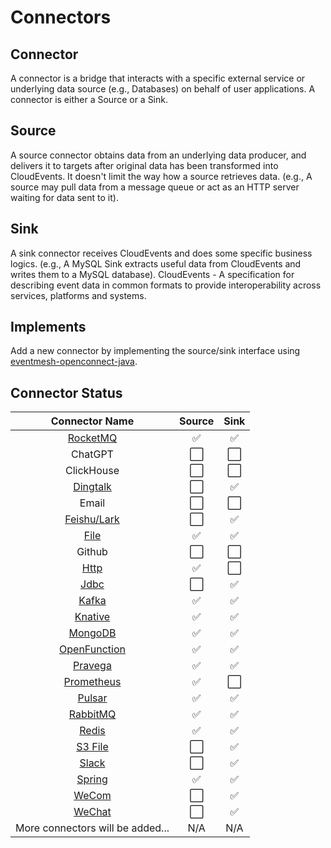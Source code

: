 # Connectors

## Connector

A connector is a bridge that interacts with a specific external service or underlying data source (e.g., Databases) on behalf of user applications. A connector is either a Source or a Sink.

## Source

A source connector obtains data from an underlying data producer, and delivers it to targets after original data has been transformed into CloudEvents. It doesn't limit the way how a source retrieves data. (e.g., A source may pull data from a message queue or act as an HTTP server waiting for data sent to it).

## Sink

A sink connector receives CloudEvents and does some specific business logics. (e.g., A MySQL Sink extracts useful data from CloudEvents and writes them to a MySQL database).
CloudEvents - A specification for describing event data in common formats to provide interoperability across services, platforms and systems.

## Implements

Add a new connector by implementing the source/sink interface using [eventmesh-openconnect-java](https://github.com/apache/eventmesh/tree/master/eventmesh-openconnect/eventmesh-openconnect-java).

## Connector Status

|                  Connector Name                  |   Source    |   Sink   |
|:------------------------------------------------:|:-----------:|:-------:|
|     [RocketMQ](https://github.com/apache/eventmesh/tree/master/eventmesh-connectors/eventmesh-connector-rocketmq)     |      ✅      |    ✅    |
|                     ChatGPT                      |      ⬜      |    ⬜    |
|                    ClickHouse                    |      ⬜      |    ⬜    |
|     [Dingtalk](https://github.com/apache/eventmesh/tree/master/eventmesh-connectors/eventmesh-connector-dingtalk)     |      ⬜      |    ✅    |
|                      Email                       |      ⬜      |    ⬜    |
|     [Feishu/Lark](../lark-connector)      |      ⬜      |    ✅    |
|         [File](https://github.com/apache/eventmesh/tree/master/eventmesh-connectors/eventmesh-connector-file)         |      ✅      |    ✅    |
|                      Github                      |      ⬜      |    ⬜    |
|         [Http](https://github.com/apache/eventmesh/tree/master/eventmesh-connectors/eventmesh-connector-http)         |      ✅      |    ⬜    |
|         [Jdbc](https://github.com/apache/eventmesh/tree/master/eventmesh-connectors/eventmesh-connector-jdbc)         |      ⬜      |    ✅    |
|        [Kafka](https://github.com/apache/eventmesh/tree/master/eventmesh-connectors/eventmesh-connector-kafka)        |      ✅      |    ✅    |
|      [Knative](../knative-connector)      |      ✅      |    ✅    |
|      [MongoDB](https://github.com/apache/eventmesh/tree/master/eventmesh-connectors/eventmesh-connector-mongodb)      |      ✅      |    ✅    |
| [OpenFunction](https://github.com/apache/eventmesh/tree/master/eventmesh-connectors/eventmesh-connector-openfunction) |      ✅      |    ✅    |
|      [Pravega](https://github.com/apache/eventmesh/tree/master/eventmesh-connectors/eventmesh-connector-pravega)      |      ✅      |    ✅    |
|   [Prometheus](https://github.com/apache/eventmesh/tree/master/eventmesh-connectors/eventmesh-connector-prometheus)   |      ✅      |    ⬜    |
|       [Pulsar](https://github.com/apache/eventmesh/tree/master/eventmesh-connectors/eventmesh-connector-pulsar)       |      ✅      |    ✅    |
|     [RabbitMQ](https://github.com/apache/eventmesh/tree/master/eventmesh-connectors/eventmesh-connector-rabbitmq)     |      ✅      |    ✅    |
|        [Redis](https://github.com/apache/eventmesh/tree/master/eventmesh-connectors/eventmesh-connector-redis)        |      ✅      |    ✅    |
|        [S3 File](https://github.com/apache/eventmesh/tree/master/eventmesh-connectors/eventmesh-connector-s3)         |      ⬜      |    ✅    |
|        [Slack](https://github.com/apache/eventmesh/tree/master/eventmesh-connectors/eventmesh-connector-slack)        |      ⬜      |    ✅    |
|       [Spring](https://github.com/apache/eventmesh/tree/master/eventmesh-connectors/eventmesh-connector-spring)       |      ✅      |    ✅    |
|        [WeCom](https://github.com/apache/eventmesh/tree/master/eventmesh-connectors/eventmesh-connector-wecom)        |      ⬜      |    ✅    |
|       [WeChat](https://github.com/apache/eventmesh/tree/master/eventmesh-connectors/eventmesh-connector-wechat)       |      ⬜      |    ✅    |
|         More connectors will be added...         |   N/A       |   N/A   |
